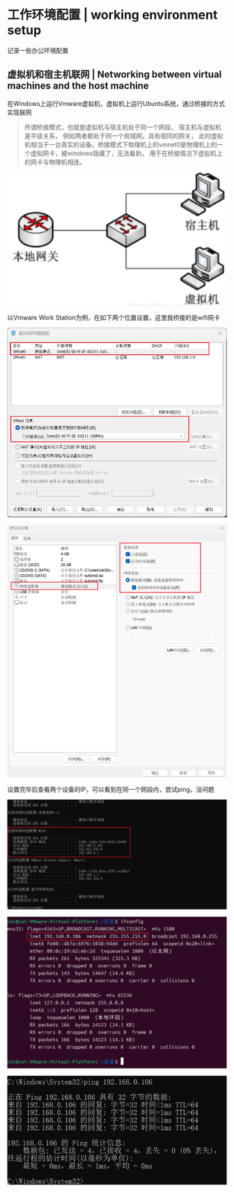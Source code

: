 # 工作环境配置 | working environment setup

记录一些办公环境配置

## 虚拟机和宿主机联网 | Networking between virtual machines and the host machine

在Windows上运行Vmware虚拟机，虚拟机上运行Ubuntu系统，通过桥接的方式实现联网

> 所谓桥接模式，也就是虚拟机与宿主机处于同一个网段， 宿主机与虚拟机是平级关系， 例如两者都处于同一个局域网，具有相同的网关， 此时虚拟机相当于一台真实的设备。桥接模式下物理机上的vmnet0是物理机上的一个虚拟网卡，被windows隐藏了，无法看到， 用于在桥接情况下虚拟机上的网卡与物理机相连。

![bridge](https://github.com/caishanyu/notes/blob/main/images/bridgeNetwork.png)

以Vmware Work Station为例，在如下两个位置设置，这里我桥接的是wifi网卡

![1](https://github.com/caishanyu/notes/blob/main/images/virtualNetworkEditor.png)

![2](https://github.com/caishanyu/notes/blob/main/images/virtualMachineSetting.png)

设置完毕后查看两个设备的IP，可以看到在同一个网段内，尝试ping，没问题

![PCIP](https://github.com/caishanyu/notes/blob/main/images/pcIp.png)

![VMIP](https://github.com/caishanyu/notes/blob/main/images/ubuntuIp.png)

![ping](https://github.com/caishanyu/notes/blob/main/images/ping.png)

